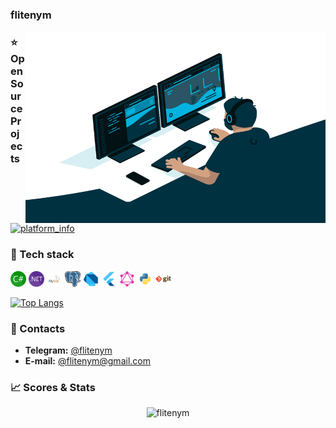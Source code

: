 ### flitenym

<img align="right" alt="GIF" src="https://github.com/flitenym/flitenym/blob/main/code.gif?raw=true" width="480" height="307" />

### ⭐ Open Source Projects

[![platform_info](https://github-readme-stats.vercel.app/api/pin/?username=flitenym&repo=foundation&theme=gotham)](https://github.com/flitenym/foundation)

### 💼 Tech stack

<code><img height="25" src="https://raw.githubusercontent.com/github/explore/80688e429a7d4ef2fca1e82350fe8e3517d3494d/topics/csharp/csharp.png"></code>
<code><img height="25" src="https://raw.githubusercontent.com/github/explore/80688e429a7d4ef2fca1e82350fe8e3517d3494d/topics/dotnet/dotnet.png"></code>
<code><img height="25" src="https://raw.githubusercontent.com/github/explore/80688e429a7d4ef2fca1e82350fe8e3517d3494d/topics/mysql/mysql.png"></code>
<code><img height="25" src="https://raw.githubusercontent.com/github/explore/80688e429a7d4ef2fca1e82350fe8e3517d3494d/topics/postgresql/postgresql.png"></code>
<code><img height="25" src="https://raw.githubusercontent.com/github/explore/80688e429a7d4ef2fca1e82350fe8e3517d3494d/topics/dart/dart.png"></code>
<code><img height="25" src="https://raw.githubusercontent.com/github/explore/80688e429a7d4ef2fca1e82350fe8e3517d3494d/topics/flutter/flutter.png"></code>
<code><img height="25" src="https://raw.githubusercontent.com/github/explore/5c058a388828bb5fde0bcafd4bc867b5bb3f26f3/topics/graphql/graphql.png"></code>
<code><img height="25" src="https://raw.githubusercontent.com/github/explore/80688e429a7d4ef2fca1e82350fe8e3517d3494d/topics/python/python.png"></code>
<code><img height="25" src="https://raw.githubusercontent.com/github/explore/80688e429a7d4ef2fca1e82350fe8e3517d3494d/topics/git/git.png"></code>

[![Top Langs](https://github-readme-stats.vercel.app/api/top-langs/?username=flitenym&layout=compact&theme=gotham)](https://github.com/flitenym)

### 💬 Contacts

+ **Telegram:** [@flitenym](https://t.me/flitenym)
+ **E-mail:** [@flitenym@gmail.com](mailto:flitenym@gmail.com)


### 📈 Scores & Stats

<p align="center"> <img src="https://github-readme-stats.vercel.app/api?username=flitenym&show_icons=true&theme=gotham" alt="flitenym" />
